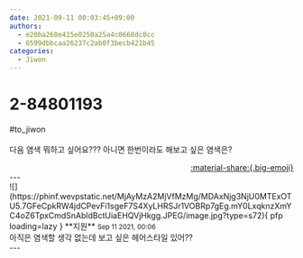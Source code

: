 ```yaml
---
date: 2021-09-11 00:03:45+09:00
authors:
  - e20ba260e415e0250a25a4c0668dc0cc
  - 6599dbbcaa26237c2ab0f3becb421b45
categories:
  - Jiwon
---
```


# 2-84801193

<div class="post-container" markdown="1">
<div class="content-container md-sidebar__scrollwrap" markdown="1">

\#to_jiwon<br><br>다음 염색 뭐하고 싶어요??? 아니면 한번이라도 해보고 싶은 염색은?

</div>
</div>

<div style="text-align: right;" markdown="1">
<a href="https://weverse.io/fromis9/fanpost/2-84801193" style="text-align: right;">:material-share:{.big-emoji}</a>
</div>
---

<div class="comments-container md-sidebar__scrollwrap" markdown="1">
<div class="comment" markdown="1">
<div class='id-container' markdown="1">
![](https://phinf.wevpstatic.net/MjAyMzA2MjVfMzMg/MDAxNjg3NjU0MTExOTU5.7GFeCpkRW4jdCPevFi1sgeF7S4XyLHRSJr1VOBRp7gEg.mY0LxqknzXmYC4oZ6TpxCmdSnAbldBctUiaEHQVjHkgg.JPEG/image.jpg?type=s72){ pfp loading=lazy }
**<span class="artist">지원</span>** <small>Sep 11 2021, 00:06</small><br>
</div>
<div class='comment-body' markdown="1">
아직은 염색할 생각 없는데 보고 싶은 헤어스타일 있어??
</div>
</div>
</div>
---
